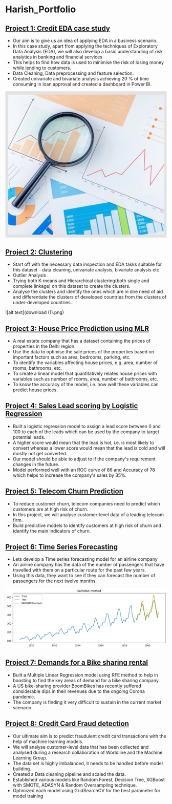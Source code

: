 # Harish_Portfolio

## [Project 1: Credit EDA case study](https://github.com/harishjk18/credit-eda-case-study)

- Our aim is to give us an idea of applying EDA in a business scenario. 
- In this case study, apart from applying the techniques of Exploratory Data Analysis (EDA), we will also develop a basic understanding of risk analytics in banking and     financial services
- This helps to find how data is used to minimise the risk of losing money while lending to customers.
- Data Cleaning, Data preprocessing and feature selection.
- Created univariate and bivariate analysis achieving 20 % of time consuming in loan approval and created a dashboard in Power BI.

![alt text](eda3.jpg)

## [Project 2: Clustering](https://github.com/harishjk18/Clustering-Help_International)

- Start off with the necessary data inspection and EDA tasks suitable for this dataset - data cleaning, univariate analysis, bivariate analysis etc.
- Outlier Analysis
- Trying both K-means and Hierarchical clustering(both single and complete linkage) on this dataset to create the clusters. 
- Analyse the clusters and identify the ones which are in dire need of aid and differentiate the clusters of developed countries from the clusters of under-developed countries.

![alt text](download (1).png)

## [Project 3: House Price Prediction using MLR](https://github.com/harishjk18/Multiple_LinearReg-House-price)

- A real estate company that has a dataset containing the prices of properties in the Delhi region.
- Use the data to optimise the sale prices of the properties based on important factors such as area, bedrooms, parking, etc.
- To identify the variables affecting house prices, e.g. area, number of rooms, bathrooms, etc.
- To create a linear model that quantitatively relates house prices with variables such as number of rooms, area, number of bathrooms, etc.
- To know the accuracy of the model, i.e. how well these variables can predict house prices.

## [Project 4: Sales Lead scoring by Logistic Regression](https://github.com/harishjk18/Logistic_reg-Lead_scoring)

- Built a logistic regression model to assign a lead score between 0 and 100 to each of the leads which can be used by the company to target potential leads. 
- A higher score would mean that the lead is hot, i.e. is most likely to convert whereas a lower score would mean that the lead is cold and will mostly not get converted. 
- Our model should be able to adjust to if the company's requirement changes in the future.
- Model performed well with an ROC curve of 86 and Accuracy of 78 which helps to increase the company's sales by 35%.

## [Project 5: Telecom Churn Prediction](https://github.com/harishjk18/telecom-churn)

- To reduce customer churn, telecom companies need to predict which customers are at high risk of churn.
- In this project, we will analyse customer-level data of a leading telecom firm. 
- Build predictive models to identify customers at high risk of churn and identify the main indicators of churn.

## [Project 6: Time Series Forecasting](https://github.com/harishjk18/time-series-forecasting)

- Lets develop a Time series forecasting model for an airline company
- An airline company has the data of the number of passengers that have travelled with them on a particular route for the past few years. 
- Using this data, they want to see if they can forecast the number of passengers for the next twelve months.

![alt text](time.png)

## [Project 7: Demands for a Bike sharing rental](https://github.com/harishjk18/telecom-churn)

- Built a Multiple Linear Regression model using RFE method to help in boosting to find the key areas of demand for a bike sharing company.
- A US bike-sharing provider BoomBikes has recently suffered considerable dips in their revenues due to the ongoing Corona pandemic. 
- The company is finding it very difficult to sustain in the current market scenario.

## [Project 8: Credit Card Fraud detection](https://github.com/harishjk18/Creditcard-fraud-detection)

- Our ultimate aim is to predict fraudulent credit card transactions with the help of machine learning models.
- We will analyse customer-level data that has been collected and analysed during a research collaboration of Worldline and the Machine Learning Group.
- The data set is highly imbalanced, it needs to be handled before model building.
- Created a Data cleaning pipeline and scaled the data.
- Established various models like Random Forest, Decision Tree, XGBoost with SMOTE, ADASYN & Random Oversampling technique.
- Optimized each model using GridSearchCV for the best parameter for model training
